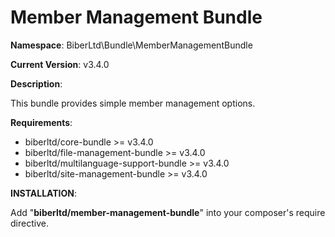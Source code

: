 Member Management Bundle
 ==============
 **Namespace**: BiberLtd\Bundle\MemberManagementBundle

 **Current Version**: v3.4.0

 **Description**:

 This bundle provides simple member management options.

 **Requirements**:
 - biberltd/core-bundle >= v3.4.0
 - biberltd/file-management-bundle >= v3.4.0
 - biberltd/multilanguage-support-bundle >= v3.4.0
 - biberltd/site-management-bundle >= v3.4.0

 **INSTALLATION**:

 Add "**biberltd/member-management-bundle**" into your composer's require directive.